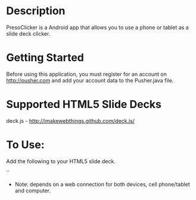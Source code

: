 # Description

PresoClicker is a Android app that allows you to use a phone or tablet as a slide deck clicker.

# Getting Started

Before using this application, you must register for an account on http://pusher.com and add your account data to the Pusher.java file.

# Supported HTML5 Slide Decks

deck.js - http://imakewebthings.github.com/deck.js/

# To Use:

Add the following to your HTML5 slide deck.

`<script type="text/javascript">
    // Enable pusher logging - don't include this in production
    Pusher.log = function(message) {
      if (window.console && window.console.log) window.console.log(message);
    };

    // Flash fallback logging - don't include this in production
    WEB_SOCKET_DEBUG = true;

    var pusher = new Pusher('<INSERT KEY>');
    var channel = pusher.subscribe('preso_channel');
    channel.bind('advance_slide', function(data) {
        $.deck("next");
    });
    channel.bind('decrement_slide', function(data) {
        $.deck("prev");
    });
    channel.bind('go_to_slide', function(data) {
        $.deck('go',Number(data.slide));
    });
    channel.bind('menu', function(data) {
    });
  </script>`
  
* Note: depends on a web connection for both devices, cell phone/tablet and computer.